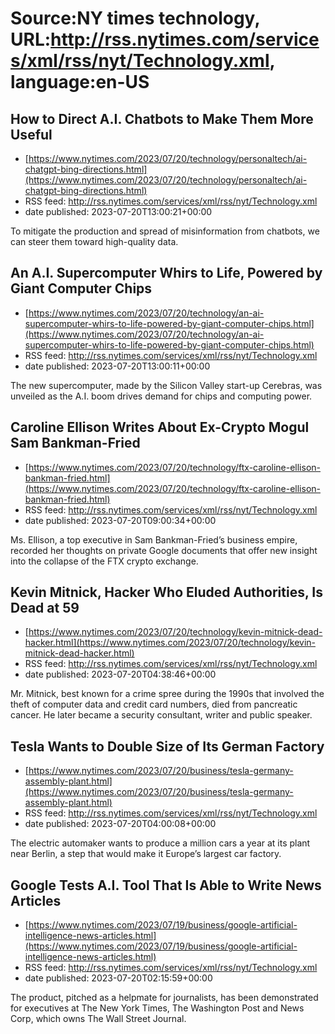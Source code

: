 # Source:NY times technology, URL:http://rss.nytimes.com/services/xml/rss/nyt/Technology.xml, language:en-US

## How to Direct A.I. Chatbots to Make Them More Useful
 - [https://www.nytimes.com/2023/07/20/technology/personaltech/ai-chatgpt-bing-directions.html](https://www.nytimes.com/2023/07/20/technology/personaltech/ai-chatgpt-bing-directions.html)
 - RSS feed: http://rss.nytimes.com/services/xml/rss/nyt/Technology.xml
 - date published: 2023-07-20T13:00:21+00:00

To mitigate the production and spread of misinformation from chatbots, we can steer them toward high-quality data.

## An A.I. Supercomputer Whirs to Life, Powered by Giant Computer Chips
 - [https://www.nytimes.com/2023/07/20/technology/an-ai-supercomputer-whirs-to-life-powered-by-giant-computer-chips.html](https://www.nytimes.com/2023/07/20/technology/an-ai-supercomputer-whirs-to-life-powered-by-giant-computer-chips.html)
 - RSS feed: http://rss.nytimes.com/services/xml/rss/nyt/Technology.xml
 - date published: 2023-07-20T13:00:11+00:00

The new supercomputer, made by the Silicon Valley start-up Cerebras, was unveiled as the A.I. boom drives demand for chips and computing power.

## Caroline Ellison Writes About Ex-Crypto Mogul Sam Bankman-Fried
 - [https://www.nytimes.com/2023/07/20/technology/ftx-caroline-ellison-bankman-fried.html](https://www.nytimes.com/2023/07/20/technology/ftx-caroline-ellison-bankman-fried.html)
 - RSS feed: http://rss.nytimes.com/services/xml/rss/nyt/Technology.xml
 - date published: 2023-07-20T09:00:34+00:00

Ms. Ellison, a top executive in Sam Bankman-Fried’s business empire, recorded her thoughts on private Google documents that offer new insight into the collapse of the FTX crypto exchange.

## Kevin Mitnick, Hacker Who Eluded Authorities, Is Dead at 59
 - [https://www.nytimes.com/2023/07/20/technology/kevin-mitnick-dead-hacker.html](https://www.nytimes.com/2023/07/20/technology/kevin-mitnick-dead-hacker.html)
 - RSS feed: http://rss.nytimes.com/services/xml/rss/nyt/Technology.xml
 - date published: 2023-07-20T04:38:46+00:00

Mr. Mitnick, best known for a crime spree during the 1990s that involved the theft of computer data and credit card numbers, died from pancreatic cancer. He later became a security consultant, writer and public speaker.

## Tesla Wants to Double Size of Its German Factory
 - [https://www.nytimes.com/2023/07/20/business/tesla-germany-assembly-plant.html](https://www.nytimes.com/2023/07/20/business/tesla-germany-assembly-plant.html)
 - RSS feed: http://rss.nytimes.com/services/xml/rss/nyt/Technology.xml
 - date published: 2023-07-20T04:00:08+00:00

The electric automaker wants to produce a million cars a year at its plant near Berlin, a step that would make it Europe’s largest car factory.

## Google Tests A.I. Tool That Is Able to Write News Articles
 - [https://www.nytimes.com/2023/07/19/business/google-artificial-intelligence-news-articles.html](https://www.nytimes.com/2023/07/19/business/google-artificial-intelligence-news-articles.html)
 - RSS feed: http://rss.nytimes.com/services/xml/rss/nyt/Technology.xml
 - date published: 2023-07-20T02:15:59+00:00

The product, pitched as a helpmate for journalists, has been demonstrated for executives at The New York Times, The Washington Post and News Corp, which owns The Wall Street Journal.

